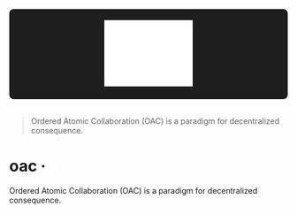 <div align="center" style="background-color: #1e1e1e; padding: 20px; border-radius: 8px;">
  <img height="120" src="assets/oac.svg" alt="Ordered Atomic Collaboration (OAC)">
</div>
<br/>

> Ordered Atomic Collaboration (OAC) is a paradigm for decentralized consequence.

# oac &middot;<img height="18" src="assets/oac.svg" alt="OAC"/>
Ordered Atomic Collaboration (OAC) is a paradigm for decentralized consequence. 
